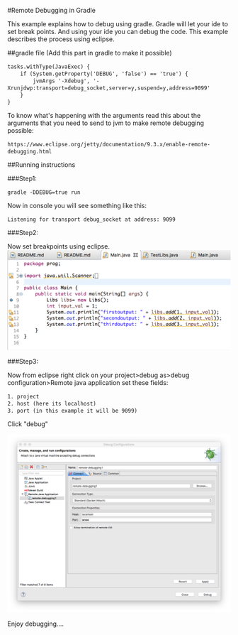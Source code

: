 #Remote Debugging in Gradle

This example explains how to debug using gradle. Gradle will let your ide to set break points. And using your ide you can debug the code. This example describes the process using eclipse.


##gradle file (Add this part in gradle to make it possible)
```
tasks.withType(JavaExec) {
    if (System.getProperty('DEBUG', 'false') == 'true') {
        jvmArgs '-Xdebug', '-Xrunjdwp:transport=debug_socket,server=y,suspend=y,address=9099'
    }
}
```

To know what's happening with the arguments read this about the arguments that you need to send to jvm to make remote debugging possible:
```
https://www.eclipse.org/jetty/documentation/9.3.x/enable-remote-debugging.html
```

##Running instructions

###Step1:

```
gradle -DDEBUG=true run
```
Now in console you will see something like this:
```
Listening for transport debug_socket at address: 9099
```

###Step2:

Now set breakpoints using eclipse.
<img src="https://github.com/ayonious/gradle-tutorial/blob/master/remote-debugging1/screenshot_breakpoint.png" width="548">


###Step3:

Now from eclipse right click on your project>debug as>debug configuration>Remote java application
set these fields:

	1. project
	2. host (here its localhost)
	3. port (in this example it will be 9099)

Click "debug"

<img src="https://github.com/ayonious/gradle-tutorial/blob/master/remote-debugging1/screenshot_remote_debug_config.png" width="700">

Enjoy debugging....

